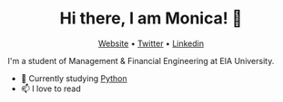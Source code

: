 <h1 align="center">Hi there, I am Monica! 👋</h1>

<p align="center">
  <a href="">Website</a> •
  <a href="">Twitter</a> •
  <a href="">Linkedin</a>
</p>

I'm a student of Management & Financial Engineering at EIA University.

* 💼 Currently studying [Python](https://www.python.org) <br/>
* 📫 I love to read
